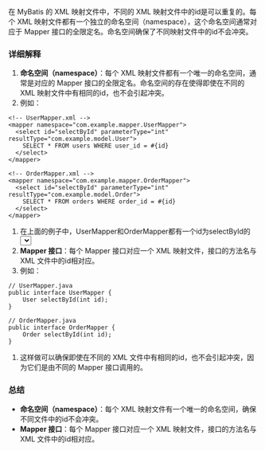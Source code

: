 在 MyBatis 的 XML 映射文件中，不同的 XML 映射文件中的id是可以重复的。每个 XML 映射文件都有一个独立的命名空间（namespace），这个命名空间通常对应于 Mapper 接口的全限定名。命名空间确保了不同映射文件中的id不会冲突。
### 详细解释

1. **命名空间（namespace）**：每个 XML 映射文件都有一个唯一的命名空间，通常是对应的 Mapper 接口的全限定名。命名空间的存在使得即使在不同的 XML 映射文件中有相同的id，也不会引起冲突。
2. 例如：
```
<!-- UserMapper.xml -->
<mapper namespace="com.example.mapper.UserMapper">
  <select id="selectById" parameterType="int" resultType="com.example.model.User">
    SELECT * FROM users WHERE user_id = #{id}
  </select>
</mapper>
```
```
<!-- OrderMapper.xml -->
<mapper namespace="com.example.mapper.OrderMapper">
  <select id="selectById" parameterType="int" resultType="com.example.model.Order">
    SELECT * FROM orders WHERE order_id = #{id}
  </select>
</mapper>
```

1. 在上面的例子中，UserMapper和OrderMapper都有一个id为selectById的<select>语句，但因为它们位于不同的命名空间下，所以不会冲突。
2. **Mapper 接口**：每个 Mapper 接口对应一个 XML 映射文件，接口的方法名与 XML 文件中的id相对应。
3. 例如：
```
// UserMapper.java
public interface UserMapper {
    User selectById(int id);
}
```
```
// OrderMapper.java
public interface OrderMapper {
    Order selectById(int id);
}
```

1. 这样做可以确保即使在不同的 XML 文件中有相同的id，也不会引起冲突，因为它们是由不同的 Mapper 接口调用的。
### 总结

- **命名空间（namespace）**：每个 XML 映射文件有一个唯一的命名空间，确保不同文件中的id不会冲突。
- **Mapper 接口**：每个 Mapper 接口对应一个 XML 映射文件，接口的方法名与 XML 文件中的id相对应。
